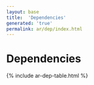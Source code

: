 ```yaml
---
layout: base
title:  'Dependencies'
generated: 'true'
permalink: ar/dep/index.html
---
```


# Dependencies

{% include ar-dep-table.html %}
